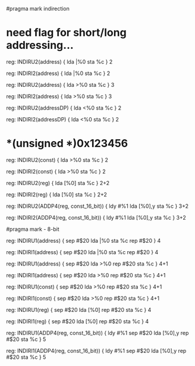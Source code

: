 #pragma mark indirection
# need flag for short/long addressing...

reg: INDIRU2(address) {
	lda |%0
	sta %c
} 2

reg: INDIRI2(address) {
    lda |%0
    sta %c
} 2


reg: INDIRU2(address) {
	lda >%0
	sta %c
} 3

reg: INDIRI2(address) {
    lda >%0
    sta %c
} 3

reg: INDIRU2(addressDP) {
    lda <%0
    sta %c
} 2

reg: INDIRI2(addressDP) {
    lda <%0
    sta %c
} 2

# *(unsigned *)0x123456

reg: INDIRU2(const) {
    lda >%0
    sta %c
} 2

reg: INDIRI2(const) {
    lda >%0
    sta %c
} 2


reg: INDIRU2(reg) {
    lda [%0]
    sta %c
} 2+2

reg: INDIRI2(reg) {
    lda [%0]
    sta %c
} 2+2

reg: INDIRU2(ADDP4(reg, const_16_bit)) {
    ldy #%1
    lda [%0],y
    sta %c
} 3+2

reg: INDIRI2(ADDP4(reg, const_16_bit)) {
    ldy #%1
    lda [%0],y
    sta %c
} 3+2



#pragma mark - 8-bit

reg: INDIRU1(address) {
    sep #$20
    lda |%0
    sta %c
    rep #$20
} 4

reg: INDIRI1(address) {
    sep #$20
    lda |%0
    sta %c
    rep #$20
} 4

reg: INDIRU1(address) {
    sep #$20
    lda >%0
    rep #$20
    sta %c
} 4+1

reg: INDIRI1(address) {
    sep #$20
    lda >%0
    rep #$20
    sta %c
} 4+1

reg: INDIRU1(const) {
    sep #$20
    lda >%0
    rep #$20
    sta %c
} 4+1

reg: INDIRI1(const) {
    sep #$20
    lda >%0
    rep #$20
    sta %c
} 4+1


reg: INDIRU1(reg) {
    sep #$20
    lda [%0]
    rep #$20
    sta %c
} 4

reg: INDIRI1(reg) {
    sep #$20
    lda [%0]
    rep #$20
    sta %c
} 4

reg: INDIRU1(ADDP4(reg, const_16_bit)) {
    ldy #%1
    sep #$20
    lda [%0],y
    rep #$20
    sta %c
} 5

reg: INDIRI1(ADDP4(reg, const_16_bit)) {
    ldy #%1
    sep #$20
    lda [%0],y
    rep #$20
    sta %c
} 5
